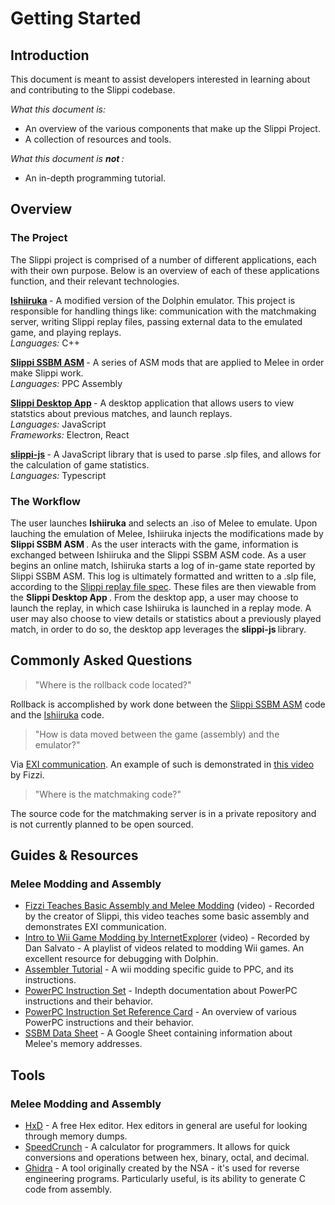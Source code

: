 # Getting Started

## Introduction
This document is meant to assist developers interested in learning about and contributing to the Slippi codebase. 

<i> What this document is: </i> <br>
* An overview of the various components that make up the Slippi Project. 
* A collection of resources and tools. 

<i> What this document is <b> not </b>: </i> <br>
* An in-depth programming tutorial.

## Overview

### The Project
The Slippi project is comprised of a number of different applications, each with their own purpose. Below is an overview of each of these applications function, and their relevant technologies.

<b> [Ishiiruka](https://github.com/project-slippi/Ishiiruka) </b> - A modified version of the Dolphin emulator. This project is responsible for handling things like: communication with the matchmaking server, writing Slippi replay files, passing external data to the emulated game, and playing replays. 
<br> <i> Languages: </i> C++ 

<b> [Slippi SSBM ASM](https://github.com/project-slippi/slippi-ssbm-asm) </b> - A series of ASM mods that are applied to Melee in order make Slippi work.
<br> <i> Languages: </i> PPC Assembly

<b> [Slippi Desktop App](https://github.com/project-slippi/slippi-desktop-app) </b> - A desktop application that allows users to view statstics about previous matches, and launch replays.
<br> <i> Languages: </i> JavaScript
<br> <i> Frameworks: </i> Electron, React

<b> [slippi-js](https://github.com/project-slippi/slippi-js) </b> - A JavaScript library that is used to parse .slp files, and allows for the calculation of game statistics. 
<br> <i> Languages: </i> Typescript

### The Workflow

The user launches <b>Ishiiruka</b> and selects an .iso of Melee to emulate. Upon lauching the emulation of Melee, Ishiiruka injects the modifications made by <b> Slippi SSBM ASM </b>. As the user interacts with the game, information is exchanged between Ishiiruka and the Slippi SSBM ASM code. As a user begins an online match, Ishiiruka starts a log of in-game state reported by Slippi SSBM ASM. This log is ultimately formatted and written to a .slp file, according to the [Slippi replay file spec](https://github.com/project-slippi/slippi-wiki). These files are then viewable from the <b> Slippi Desktop App </b>. From the desktop app, a user may choose to launch the replay, in which case Ishiiruka is launched in a replay mode. A user may also choose to view details or statistics about a previously played match, in order to do so, the desktop app leverages the <b> slippi-js </b> library.  


## Commonly Asked Questions
> "Where is the rollback code located?"  

Rollback is accomplished by work done between the [Slippi SSBM ASM](https://github.com/project-slippi/slippi-ssbm-asm/search?p=1&q=rollback&unscoped_q=rollback) code and the [Ishiiruka](https://github.com/project-slippi/Ishiiruka/search?q=rollback&unscoped_q=rollback) code.

> "How is data moved between the game (assembly) and the emulator?"

Via [EXI communication](https://github.com/project-slippi/Ishiiruka/blob/slippi/Source/Core/Core/HW/EXI_DeviceSlippi.cpp). An example of such is demonstrated in [this video](https://github.com/project-slippi/Ishiiruka/search?q=rollback&unscoped_q=rollback) by Fizzi.

> "Where is the matchmaking code?"

The source code for the matchmaking server is in a private repository and is not currently planned to be open sourced.

## Guides & Resources

### Melee Modding and Assembly
* [Fizzi Teaches Basic Assembly and Melee Modding](https://www.youtube.com/watch?v=NOq49h0tkBI) (video) - Recorded by the creator of Slippi, this video teaches some basic assembly and demonstrates EXI communication.
* [Intro to Wii Game Modding by InternetExplorer](https://www.youtube.com/watch?v=IOyQhK2OCs0&list=PL6GfYYW69Pa2L8ZuT5lGrJoC8wOWvbIQv) (video) - Recorded by Dan Salvato - A playlist of videos related to modding Wii games. An excellent resource for debugging with Dolphin.
* [Assembler Tutorial](http://wiibrew.org/wiki/Assembler_Tutorial) - A wii modding specific guide to PPC, and its instructions. 
* [PowerPC Instruction Set](https://www.ibm.com/support/knowledgecenter/en/ssw_aix_71/assembler/idalangref_ins_set.html) - Indepth documentation about PowerPC instructions and their behavior.
* [PowerPC Instruction Set Reference Card](http://www.tentech.ca/downloads/other/PPC_Quick_Ref_Card-Rev1_Oct12_2010.pdf) - An overview of various PowerPC instructions and their behavior.
* [SSBM Data Sheet](https://docs.google.com/spreadsheets/d/1JX2w-r2fuvWuNgGb6D3Cs4wHQKLFegZe2jhbBuIhCG8/preview#gid=12) - A Google Sheet containing information about Melee's memory addresses.

## Tools

### Melee Modding and Assembly
* [HxD](https://mh-nexus.de/en/hxd/) - A free Hex editor. Hex editors in general are useful for looking through memory dumps. 
* [SpeedCrunch](https://speedcrunch.org/) - A calculator for programmers. It allows for quick conversions and operations between hex, binary, octal, and decimal. 
* [Ghidra](https://ghidra-sre.org/) - A tool originally created by the NSA - it's used for reverse engineering programs. Particularly useful, is its ability to generate C code from assembly. 
